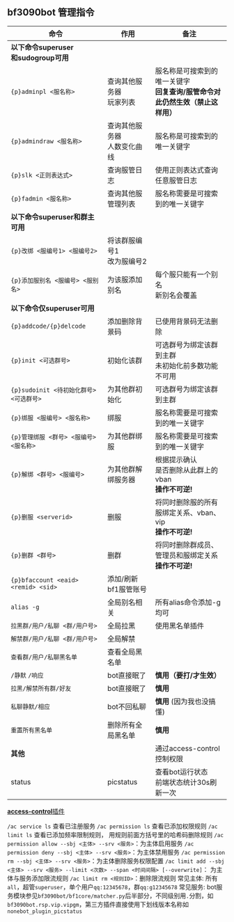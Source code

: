 ## bf3090bot 管理指令

| 命令                                                       | 作用                                                                         | 备注                                                      |
| --------------------------------------------------------- | -------------------------------------------------------- | ---------------------------------------------------------- |
| **以下命令superuser<br/>和sudogroup可用** | | |
| `{p}adminpl <服名称>` | 查询其他服务器<br/>玩家列表 | 服名称是可搜索到的唯一关键字<br>**回复查询/服管命令对此仍然生效（禁止这样用）** |
| `{p}admindraw <服名称>` | 查询其他服务器<br/>人数变化曲线 | 服名称是可搜索到的唯一关键字 |
| `{p}slk <正则表达式>` | 查询服管日志 | 使用正则表达式查询任意服管日志 |
| `{p}fadmin <服名称>` | 查询其他服管理列表 | 服名称需要是可搜索到的唯一关键字 |
| **以下命令superuser和群主可用** | | |
| `{p}改绑 <服编号1> <服编号2>` | 将该群服编号1<br/>改为服编号2 | |
| `{p}添加服别名 <服编号> <服别名>` | 为该服添加别名 | 每个服只能有一个别名<br/>新别名会覆盖 |
| **以下命令仅superuser可用** | | |
| `{p}addcode/{p}delcode` | 添加删除背景码 | 已使用背景码无法删除 |
| `{p}init <可选群号>` | 初始化该群 | 可选群号为绑定该群到主群<br/>未初始化前多数功能不可用 |
| `{p}sudoinit <待初始化群号> <可选群号>` | 为其他群初始化 | 可选群号为绑定该群到主群 |
| `{p}绑服 <服编号> <服名称>` | 绑服 | 服名称需要是可搜索到的唯一关键字 |
| `{p}管理绑服 <群号> <服编号> <服名称>` | 为其他群绑服 | 服名称需要是可搜索到的唯一关键字 |
| `{p}解绑 <群号> <服编号>` | 为其他群解绑服务器 | 根据提示确认<br/>是否删除从此群上的vban<br/>**操作不可逆!**|
| `{p}删服 <serverid>` | 删服 | 将同时删除服的所有服绑定关系、vban、vip<br/>**操作不可逆!**|
| `{p}删群 <群号>` | 删群 | 将同时删除群成员、管理员和服绑定关系<br/>**操作不可逆!**|
| `{p}bfaccount <eaid> <remid> <sid>` | 添加/刷新<br/>bf1服管账号 | |
| `alias -g` | 全局别名相关 | 所有alias命令添加-g均可 |
| `拉黑群/用户/私聊 <群/用户号>` | 全局拉黑 | 使用黑名单插件 |
| `解禁群/用户/私聊 <群/用户号>` | 全局解禁 | |
| `查看群/用户/私聊黑名单` | 查看全局黑名单 | |
| `/静默` `/响应` | bot直接眠了 | **慎用（要打/才生效）** |
| `拉黑/解禁所有群/好友` | bot直接眠了 | **慎用** |
| `私聊静默/相应` | bot不回私聊 | **慎用** (因为我也没搞懂) |
| `重置所有黑名单` | 删除所有全局黑名单 | **慎用** |
| **其他** | | 通过access-control控制权限 |
| status | picstatus | 查看bot运行状态<br/>前端状态统计30s刷新一次|


[**access-control**插件](https://github.com/bot-ssttkkl/nonebot-plugin-access-control)

`/ac service ls` 查看已注册服务
`/ac permission ls` 查看已添加权限规则
`/ac limit ls` 查看已添加频率限制规则， 用规则前面方括号里的哈希码删除规则
`/ac permission allow --sbj <主体> --srv <服务>`：为主体启用服务
`/ac permission deny --sbj <主体> --srv <服务>`：为主体禁用服务
`/ac permission rm --sbj <主体> --srv <服务>`：为主体删除服务权限配置
`/ac limit add --sbj <主体> --srv <服务> --limit <次数> --span <时间间隔> [--overwrite]`：
为主体与服务添加限流规则
`/ac limit rm <规则ID>`：删除限流规则
常见主体: 所有`all`，超管`superuser`，单个用户`qq:12345678`，群`qq:g12345678`
常见服务: bot服务模块参见`bf3090bot/bf1core/matcher.py`后半部分，不同级别用`.`分割，如
`bf3090bot.rsp.vip.vipgm`，第三方插件直接使用下划线版本名称如`nonebot_plugin_picstatus`